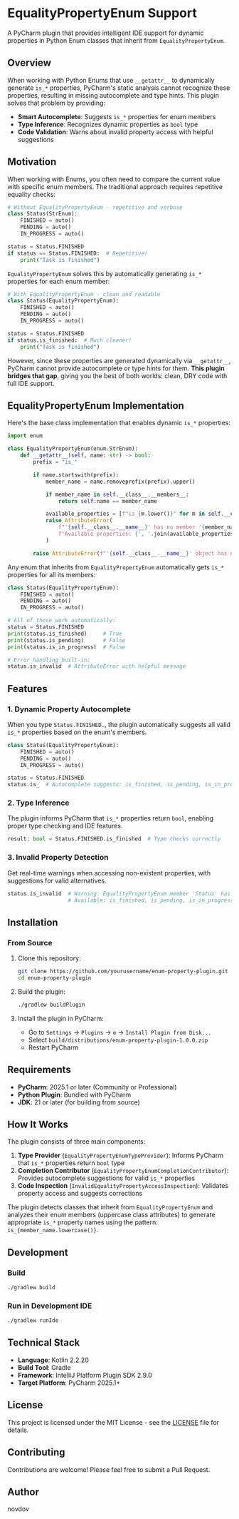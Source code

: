 # EqualityPropertyEnum Support

A PyCharm plugin that provides intelligent IDE support for dynamic properties in Python Enum classes that inherit from `EqualityPropertyEnum`.

## Overview

When working with Python Enums that use `__getattr__` to dynamically generate `is_*` properties, PyCharm's static analysis cannot recognize these properties, resulting in missing autocomplete and type hints. This plugin solves that problem by providing:

- **Smart Autocomplete**: Suggests `is_*` properties for enum members
- **Type Inference**: Recognizes dynamic properties as `bool` type
- **Code Validation**: Warns about invalid property access with helpful suggestions

## Motivation

When working with Enums, you often need to compare the current value with specific enum members. The traditional approach requires repetitive equality checks:

```python
# Without EqualityPropertyEnum - repetitive and verbose
class Status(StrEnum):
    FINISHED = auto()
    PENDING = auto()
    IN_PROGRESS = auto()

status = Status.FINISHED
if status == Status.FINISHED:  # Repetitive!
    print("Task is finished")
```

`EqualityPropertyEnum` solves this by automatically generating `is_*` properties for each enum member:

```python
# With EqualityPropertyEnum - clean and readable
class Status(EqualityPropertyEnum):
    FINISHED = auto()
    PENDING = auto()
    IN_PROGRESS = auto()

status = Status.FINISHED
if status.is_finished:  # Much cleaner!
    print("Task is finished")
```

However, since these properties are generated dynamically via `__getattr__`, PyCharm cannot provide autocomplete or type hints for them. **This plugin bridges that gap**, giving you the best of both worlds: clean, DRY code with full IDE support.

## EqualityPropertyEnum Implementation

Here's the base class implementation that enables dynamic `is_*` properties:

```python
import enum

class EqualityPropertyEnum(enum.StrEnum):
    def __getattr__(self, name: str) -> bool:
        prefix = "is_"

        if name.startswith(prefix):
            member_name = name.removeprefix(prefix).upper()

            if member_name in self.__class__.__members__:
                return self.name == member_name

            available_properties = [f"is_{m.lower()}" for m in self.__class__.__members__]
            raise AttributeError(
                f"'{self.__class__.__name__}' has no member '{member_name}'. "
                f"Available properties: {', '.join(available_properties)}"
            )

        raise AttributeError(f"'{self.__class__.__name__}' object has no attribute '{name}'")
```

Any enum that inherits from `EqualityPropertyEnum` automatically gets `is_*` properties for all its members:

```python
class Status(EqualityPropertyEnum):
    FINISHED = auto()
    PENDING = auto()
    IN_PROGRESS = auto()

# All of these work automatically:
status = Status.FINISHED
print(status.is_finished)     # True
print(status.is_pending)      # False
print(status.is_in_progress)  # False

# Error handling built-in:
status.is_invalid  # AttributeError with helpful message
```

## Features

### 1. Dynamic Property Autocomplete

When you type `Status.FINISHED.`, the plugin automatically suggests all valid `is_*` properties based on the enum's members.

```python
class Status(EqualityPropertyEnum):
    FINISHED = auto()
    PENDING = auto()
    IN_PROGRESS = auto()

status = Status.FINISHED
status.is_  # Autocomplete suggests: is_finished, is_pending, is_in_progress
```

### 2. Type Inference

The plugin informs PyCharm that `is_*` properties return `bool`, enabling proper type checking and IDE features.

```python
result: bool = Status.FINISHED.is_finished  # Type checks correctly
```

### 3. Invalid Property Detection

Get real-time warnings when accessing non-existent properties, with suggestions for valid alternatives.

```python
status.is_invalid  # Warning: EqualityPropertyEnum member 'Status' has no property 'is_invalid'.
                   # Available: is_finished, is_pending, is_in_progress
```

## Installation

### From Source

1. Clone this repository:
   ```bash
   git clone https://github.com/yourusername/enum-property-plugin.git
   cd enum-property-plugin
   ```

2. Build the plugin:
   ```bash
   ./gradlew buildPlugin
   ```

3. Install the plugin in PyCharm:
   - Go to `Settings` → `Plugins` → `⚙️` → `Install Plugin from Disk...`
   - Select `build/distributions/enum-property-plugin-1.0.0.zip`
   - Restart PyCharm

## Requirements

- **PyCharm**: 2025.1 or later (Community or Professional)
- **Python Plugin**: Bundled with PyCharm
- **JDK**: 21 or later (for building from source)

## How It Works

The plugin consists of three main components:

1. **Type Provider** (`EqualityPropertyEnumTypeProvider`): Informs PyCharm that `is_*` properties return `bool` type
2. **Completion Contributor** (`EqualityPropertyEnumCompletionContributor`): Provides autocomplete suggestions for valid `is_*` properties
3. **Code Inspection** (`InvalidEqualityPropertyAccessInspection`): Validates property access and suggests corrections

The plugin detects classes that inherit from `EqualityPropertyEnum` and analyzes their enum members (uppercase class attributes) to generate appropriate `is_*` property names using the pattern: `is_{member_name.lowercase()}`.

## Development

### Build

```bash
./gradlew build
```

### Run in Development IDE

```bash
./gradlew runIde
```

## Technical Stack

- **Language**: Kotlin 2.2.20
- **Build Tool**: Gradle
- **Framework**: IntelliJ Platform Plugin SDK 2.9.0
- **Target Platform**: PyCharm 2025.1+

## License

This project is licensed under the MIT License - see the [LICENSE](LICENSE) file for details.

## Contributing

Contributions are welcome! Please feel free to submit a Pull Request.

## Author

novdov